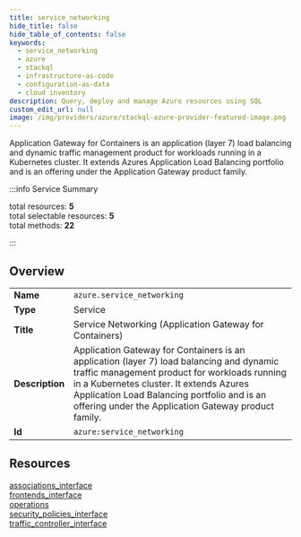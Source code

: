 ```yaml
---
title: service_networking
hide_title: false
hide_table_of_contents: false
keywords:
  - service_networking
  - azure
  - stackql
  - infrastructure-as-code
  - configuration-as-data
  - cloud inventory
description: Query, deploy and manage Azure resources using SQL
custom_edit_url: null
image: /img/providers/azure/stackql-azure-provider-featured-image.png
---
```


Application Gateway for Containers is an application (layer 7) load balancing and dynamic traffic management product for workloads running in a Kubernetes cluster. It extends Azures Application Load Balancing portfolio and is an offering under the Application Gateway product family.  
    
:::info Service Summary

<div class="row">
<div class="providerDocColumn">
<span>total resources:&nbsp;<b>5</b></span><br />
<span>total selectable resources:&nbsp;<b>5</b></span><br />
<span>total methods:&nbsp;<b>22</b></span><br />
</div>
</div>

:::

## Overview
<table><tbody>
<tr><td><b>Name</b></td><td><code>azure.service_networking</code></td></tr>
<tr><td><b>Type</b></td><td>Service</td></tr>
<tr><td><b>Title</b></td><td>Service Networking (Application Gateway for Containers)</td></tr>
<tr><td><b>Description</b></td><td>Application Gateway for Containers is an application (layer 7) load balancing and dynamic traffic management product for workloads running in a Kubernetes cluster. It extends Azures Application Load Balancing portfolio and is an offering under the Application Gateway product family.</td></tr>
<tr><td><b>Id</b></td><td><code>azure:service_networking</code></td></tr>
</tbody></table>

## Resources
<div class="row">
<div class="providerDocColumn">
<a href="/providers/azure/service_networking/associations_interface/">associations_interface</a><br />
<a href="/providers/azure/service_networking/frontends_interface/">frontends_interface</a><br />
<a href="/providers/azure/service_networking/operations/">operations</a><br />
</div>
<div class="providerDocColumn">
<a href="/providers/azure/service_networking/security_policies_interface/">security_policies_interface</a><br />
<a href="/providers/azure/service_networking/traffic_controller_interface/">traffic_controller_interface</a><br />
</div>
</div>
